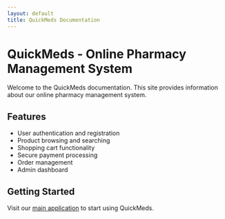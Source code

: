 ```yaml
---
layout: default
title: QuickMeds Documentation
---
```


# QuickMeds - Online Pharmacy Management System

Welcome to the QuickMeds documentation. This site provides information about our online pharmacy management system.

## Features

- User authentication and registration
- Product browsing and searching
- Shopping cart functionality
- Secure payment processing
- Order management
- Admin dashboard

## Getting Started

Visit our [main application](https://dawai-ki-dukan-j67h.onrender.com) to start using QuickMeds. 
